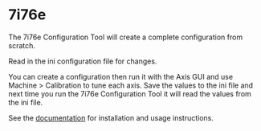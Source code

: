 # 7i76e

The 7i76e Configuration Tool will create a complete configuration from scratch.

Read in the ini configuration file for changes.

You can create a configuration then run it with the Axis GUI and use
Machine > Calibration to tune each axis. Save the values to the ini file and
next time you run the 7i76e Configuration Tool it will read the values from the
ini file.

See the [documentation](https://jethornton.github.io/7i76e/) for installation
and usage instructions.

